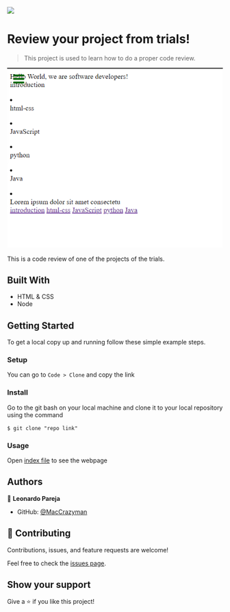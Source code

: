 ![](https://img.shields.io/badge/Microverse-blueviolet)

# Review your project from trials!

> This project is used to learn how to do a proper code review.

![screenshot](./images/screenshot.png)

This is a code review of one of the projects of the trials.

## Built With

- HTML & CSS
- Node

## Getting Started


To get a local copy up and running follow these simple example steps.


### Setup
You can go to `Code > Clone` and copy the link

### Install
Go to the git bash on your local machine and clone it to your local repository using the command 

    $ git clone "repo link"

### Usage
Open [index file](index.html) to see the webpage


## Authors

👤 **Leonardo Pareja**

- GitHub: [@MacCrazyman](https://github.com/MacCrazyman)

## 🤝 Contributing

Contributions, issues, and feature requests are welcome!

Feel free to check the [issues page](../../issues/).

## Show your support

Give a ⭐️ if you like this project!


